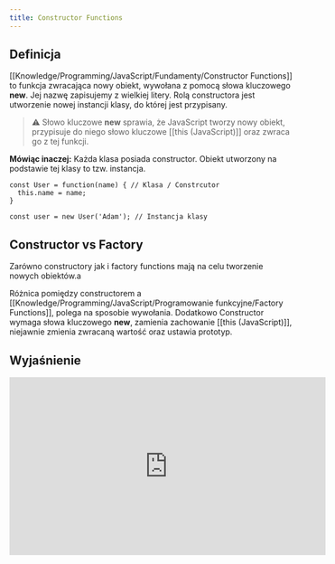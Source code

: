```yaml
---
title: Constructor Functions
---
```


## Definicja

[[Knowledge/Programming/JavaScript/Fundamenty/Constructor Functions]] to funkcja zwracająca nowy obiekt, wywołana z pomocą słowa kluczowego **new**. Jej nazwę zapisujemy z wielkiej litery. Rolą constructora jest utworzenie nowej instancji klasy, do której jest przypisany. 

> ⚠️ Słowo kluczowe **new** sprawia, że JavaScript tworzy nowy obiekt, przypisuje do niego słowo kluczowe [[this (JavaScript)]] oraz zwraca go z tej funkcji.

**Mówiąc inaczej:** 
Każda klasa posiada constructor. Obiekt utworzony na podstawie tej klasy to tzw. instancja. 

```
const User = function(name) { // Klasa / Constrcutor
  this.name = name;
}

const user = new User('Adam'); // Instancja klasy
```


## Constructor vs Factory
Zarówno constructory jak i factory functions mają na celu tworzenie nowych obiektów.a

Różnica pomiędzy constructorem a [[Knowledge/Programming/JavaScript/Programowanie funkcyjne/Factory Functions]], polega na sposobie wywołania. Dodatkowo Constructor wymaga słowa kluczowego **new**, zamienia zachowanie [[this (JavaScript)]], niejawnie zmienia zwracaną wartość oraz ustawia prototyp. 

## Wyjaśnienie
<iframe width="560" height="315" src="https://www.youtube.com/embed/oowjlU-867M" title="YouTube video player" frameborder="0" allow="accelerometer; autoplay; clipboard-write; encrypted-media; gyroscope; picture-in-picture" allowfullscreen></iframe>